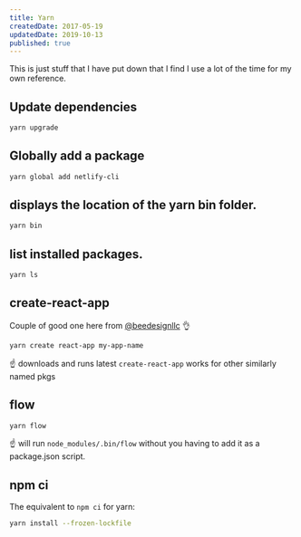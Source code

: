 ```yaml
---
title: Yarn
createdDate: 2017-05-19
updatedDate: 2019-10-13
published: true
---
```


This is just stuff that I have put down that I find I use a lot of the
time for my own reference.

## Update dependencies

```bash
yarn upgrade
```

## Globally add a package

```bash
yarn global add netlify-cli
```

## displays the location of the yarn bin folder.

```bash
yarn bin
```

## list installed packages.

```bash
yarn ls
```

## create-react-app

Couple of good one here from
[@beedesignllc](https://twitter.com/beedesignllc) 👌

```bash
yarn create react-app my-app-name
```

☝️ downloads and runs latest `create-react-app` works for other
similarly named pkgs

## flow

```bash
yarn flow
```

☝️ will run `node_modules/.bin/flow` without you having to add it as a
package.json script.

## npm ci

The equivalent to `npm ci` for yarn:

```bash
yarn install --frozen-lockfile
```
